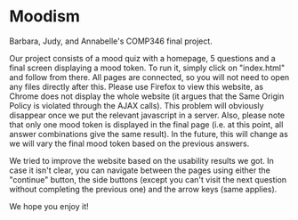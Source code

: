 Moodism
=======
Barbara, Judy, and Annabelle's COMP346 final project.

Our project consists of a mood quiz with a homepage, 5 questions and a final screen displaying a mood token. To run it, simply click on "index.html" and follow from there. All pages are connected, so you will not need to open any files directly after this. Please use Firefox to view this website, as Chrome does not display the whole website (it argues that the Same Origin Policy is violated through the AJAX calls). This problem will obviously disappear once we put the relevant javascript in a server. Also, please note that only one mood token is displayed in the final page (i.e. at this point, all answer combinations give the same result). In the future, this will change as we will vary the final mood token based on the previous answers.

We tried to improve the website based on the usability results we got. In case it isn't clear, you can navigate between the pages using either the "continue" button, the side buttons (except you can't visit the next question without completing the previous one) and the arrow keys (same applies).

We hope you enjoy it!
